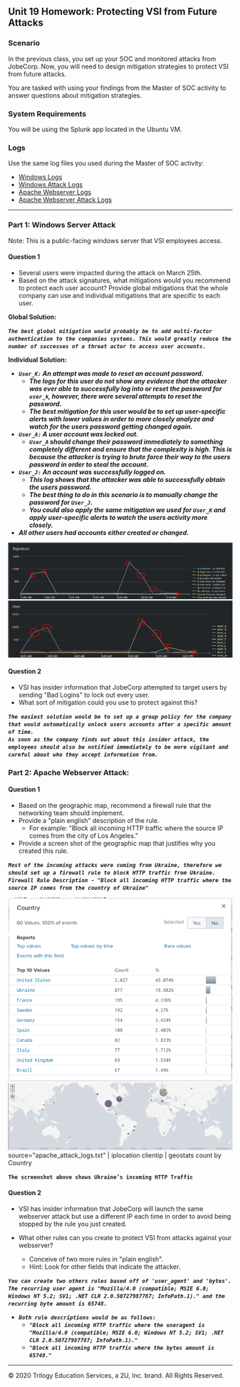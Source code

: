 ## Unit 19 Homework: Protecting VSI from Future Attacks

### Scenario

In the previous class,  you set up your SOC and monitored attacks from JobeCorp. Now, you will need to design mitigation strategies to protect VSI from future attacks. 

You are tasked with using your findings from the Master of SOC activity to answer questions about mitigation strategies.

### System Requirements 

You will be using the Splunk app located in the Ubuntu VM.

### Logs

Use the same log files you used during the Master of SOC activity:

- [Windows Logs](resources/windows_server_logs.csv)
- [Windows Attack Logs](resources/windows_server_attack_logs.csv)
- [Apache Webserver Logs](resources/apache_logs.txt	)
- [Apache Webserver Attack Logs](resources/apache_attack_logs.txt	)

---

### Part 1: Windows Server Attack

Note: This is a public-facing windows server that VSI employees access.
 
#### Question 1
- Several users were impacted during the attack on March 25th.
- Based on the attack signatures, what mitigations would you recommend to protect each user account? Provide global mitigations that the whole company can use and individual mitigations that are specific to each user.

**Global Solution:**

**_`The best global mitigation would probably be to add multi-factor authentication to the companies systems. This would greatly reduce the number of successes of a threat actor to access user accounts.`_**

**Individual Solution:**

 - **_`User_K:` An attempt was made to reset an account password._**
   - **_The logs for this user do not show any evidence that the attacker was ever able to successfully log into or reset the password for `user_k`, however, there were several attempts to reset the password._**  
   - **_The best mitigation for this user would be to set up user-specific alerts with lower values in order to more closely analyze and watch for the users password getting changed again._**  
 - **_`User_A:` A user account was locked out._**  
   - **_`User_A` should change their password immediately to something completely different and ensure that the complexity is high. This is because the attacker is trying to brute force their way to the users password in order to steal the account._**  
 - **_`User_J:` An account was successfully logged on._**  
   - **_This log shows that the attacker was able to successfully obtain the users password._**  
   - **_The best thing to do in this scenario is to manually change the password for `User_J`._**  
   - **_You could also apply the same mitigation we used for `User_K` and apply user-specific alerts to watch the users activity more closely._**  
 - **_All other users had accounts either created or changed._**  

![signatures](images/P2-1_Dashboard_Signatures_attacks_logd.PNG)
![users](images/P2-1_Dashboard_Users_attacks_logd.PNG)


#### Question 2
- VSI has insider information that JobeCorp attempted to target users by sending "Bad Logins" to lock out every user.
- What sort of mitigation could you use to protect against this?

**_`The easiest solution would be to set up a group policy for the company that would automatically unlock users accounts after a specific amount of time.`_**  
**_`As soon as the company finds out about this insider attack, the employees should also be notified immediately to be more vigilant and careful about who they accept information from.`_**

### Part 2: Apache Webserver Attack:

#### Question 1
- Based on the geographic map, recommend a firewall rule that the networking team should implement.
- Provide a "plain english" description of the rule.
  - For example: "Block all incoming HTTP traffic where the source IP comes from the city of Los Angeles."
- Provide a screen shot of the geographic map that justifies why you created this rule. 

**_`Most of the incoming attacks were coming from Ukraine, therefore we should set up a firewall rule to block HTTP traffic from Ukraine.`_**    
**_`Firewall Rule Description - "Block all incoming HTTP traffic where the source IP comes from the country of Ukraine"`_**  

![SPLUNK-1](images/Splunk_attacks-1-Countries.PNG)  
![SPLUNK-2](images/Splunk_attacks-2-Countries.PNG)  
source="apache_attack_logs.txt" | iplocation clientip | geostats count by Country

**`The screenshot above shows Ukraine’s incoming HTTP Traffic`**


#### Question 2

- VSI has insider information that JobeCorp will launch the same webserver attack but use a different IP each time in order to avoid being stopped by the rule you just created.

- What other rules can you create to protect VSI from attacks against your webserver?
  - Conceive of two more rules in "plain english". 
  - Hint: Look for other fields that indicate the attacker.

**_`You can create two others rules based off of 'user_agent' and 'bytes'. The recurring user agent is "Mozilla/4.0 (compatible; MSIE 6.0; Windows NT 5.2; SV1; .NET CLR 2.0.50727987787; InfoPath.1)." and the recurring byte amount is 65748.`_**  
 * **_`Both rule descriptions would be as follows:`_**  
   * **_`"Block all incoming HTTP traffic where the useragent is "Mozilla/4.0 (compatible; MSIE 6.0; Windows NT 5.2; SV1; .NET CLR 2.0.50727987787; InfoPath.1)."`_**  
   * **_`"Block all incoming HTTP traffic where the bytes amount is 65748."`_**

---

© 2020 Trilogy Education Services, a 2U, Inc. brand. All Rights Reserved.
